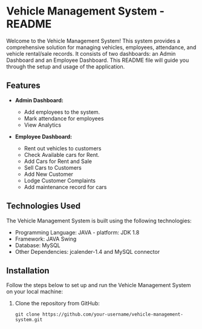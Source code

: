 # Vehicle Management System - README

Welcome to the Vehicle Management System! This system provides a comprehensive solution for managing vehicles, employees, attendance, and vehicle rental/sale records. It consists of two dashboards: an Admin Dashboard and an Employee Dashboard. This README file will guide you through the setup and usage of the application.

## Features

- **Admin Dashboard:**
  - Add employees to the system.
  - Mark attendance for employees
  - View Analytics

- **Employee Dashboard:**
  - Rent out vehicles to customers
  - Check Available cars for Rent.
  - Add Cars for Rent and Sale
  - Sell Cars to Customers
  - Add New Customer
  - Lodge Customer Complaints
  - Add maintenance record for cars

## Technologies Used

The Vehicle Management System is built using the following technologies:

- Programming Language: JAVA - platform: JDK 1.8
- Framework: JAVA Swing
- Database: MySQL
- Other Dependencies: jcalender-1.4 and MySQL connector

## Installation

Follow the steps below to set up and run the Vehicle Management System on your local machine:

1. Clone the repository from GitHub:

   ```shell
   git clone https://github.com/your-username/vehicle-management-system.git
